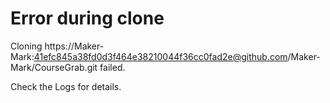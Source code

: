 # Error during clone

Cloning https://Maker-Mark:41efc845a38fd0d3f464e38210044f36cc0fad2e@github.com/Maker-Mark/CourseGrab.git failed.

Check the Logs for details.
